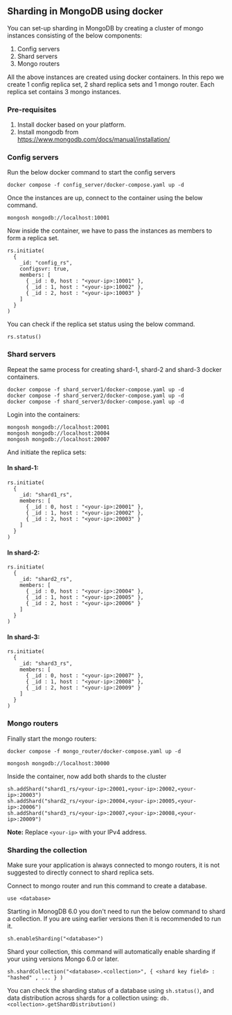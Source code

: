 ## Sharding in MongoDB using docker

You can set-up sharding in MongoDB by creating a cluster of mongo instances consisting of the below components:
1. Config servers
2. Shard servers
3. Mongo routers

All the above instances are created using docker containers. In this repo we create 1 config replica set, 2 shard replica sets and 1 mongo router. Each replica set contains 3 mongo instances. 


### Pre-requisites
1. Install docker based on your platform.
2. Install mongodb from https://www.mongodb.com/docs/manual/installation/

### Config servers
Run the below docker command to start the  config servers
```
docker compose -f config_server/docker-compose.yaml up -d
```
Once the instances are up, connect to the container using the below command.
```
mongosh mongodb://localhost:10001
```
Now inside the container, we have to pass the instances as members to form a replica set.
```
rs.initiate(
  {
    _id: "config_rs",
    configsvr: true,
    members: [
      { _id : 0, host : "<your-ip>:10001" },
      { _id : 1, host : "<your-ip>:10002" },
      { _id : 2, host : "<your-ip>:10003" }
    ]
  }
)
```
You can check if the replica set status using the below command.
```
rs.status()
```

### Shard servers
Repeat the same process for creating shard-1, shard-2 and shard-3 docker containers.
```
docker compose -f shard_server1/docker-compose.yaml up -d
docker compose -f shard_server2/docker-compose.yaml up -d
docker compose -f shard_server3/docker-compose.yaml up -d
```
Login into the containers:
```
mongosh mongodb://localhost:20001
mongosh mongodb://localhost:20004
mongosh mongodb://localhost:20007
```
And initiate the replica sets:
#### In shard-1:
```
rs.initiate(
  {
    _id: "shard1_rs",
    members: [
      { _id : 0, host : "<your-ip>:20001" },
      { _id : 1, host : "<your-ip>:20002" },
      { _id : 2, host : "<your-ip>:20003" }
    ]
  }
)
```

#### In shard-2:
```
rs.initiate(
  {
    _id: "shard2_rs",
    members: [
      { _id : 0, host : "<your-ip>:20004" },
      { _id : 1, host : "<your-ip>:20005" },
      { _id : 2, host : "<your-ip>:20006" }
    ]
  }
)
```

#### In shard-3:
```
rs.initiate(
  {
    _id: "shard3_rs",
    members: [
      { _id : 0, host : "<your-ip>:20007" },
      { _id : 1, host : "<your-ip>:20008" },
      { _id : 2, host : "<your-ip>:20009" }
    ]
  }
)
```

### Mongo routers
Finally start the mongo routers:
```
docker compose -f mongo_router/docker-compose.yaml up -d
```
```
mongosh mongodb://localhost:30000
```
Inside the container, now add both shards to the cluster 
```
sh.addShard("shard1_rs/<your-ip>:20001,<your-ip>:20002,<your-ip>:20003")
sh.addShard("shard2_rs/<your-ip>:20004,<your-ip>:20005,<your-ip>:20006")
sh.addShard("shard3_rs/<your-ip>:20007,<your-ip>:20008,<your-ip>:20009")
```

**Note:** Replace ```<your-ip>``` with your IPv4 address.


### Sharding the collection
Make sure your application is always connected to mongo routers, it is not suggested to directly connect to shard replica sets.

Connect to mongo router and run this command to create a database.
```
use <database>
```

Starting in MonogDB 6.0 you don't need to run the below command to shard a collection. If you are using earlier versions then it is recommended to run it.
```
sh.enableSharding("<database>")
```

Shard your collection, this command will automatically enable sharding if your using versions Mongo 6.0 or later.
```
sh.shardCollection("<database>.<collection>", { <shard key field> : "hashed" , ... } )
```

You can check the sharding status of a database using ``sh.status()``, and data distribution across shards for a collection using: 
```db.<collection>.getShardDistribution()```